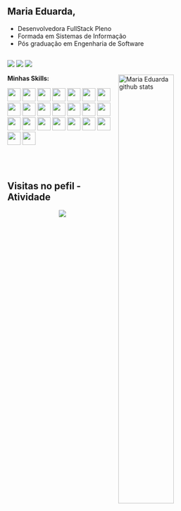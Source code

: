 ## Maria Eduarda,

- Desenvolvedora FullStack Pleno
- Formada em Sistemas de Informação
- Pós graduação em Engenharia de Software

##

 <a href="https://www.instagram.com/_eduardaalvez/"><img src="https://img.shields.io/badge/Instagram-E4405F?style=for-the-badge&logo=instagram&logoColor=white" /></a>
 <a href="eduarda.alves.siqueira.fernandes@gmail.com"><img src="https://img.shields.io/badge/Gmail-D14836?style=for-the-badge&logo=gmail&logoColor=white" /></a>
 <a href="https://www.linkedin.com/in/maria-fernandes-377455183/"><img src="https://img.shields.io/badge/LinkedIn-0077B5?style=for-the-badge&logo=linkedin&logoColor=white" /></a>


<a href="https://github.com/MaduFernandes">
    <img width="50%" align="right" width="50%" alt="Maria Eduarda github stats" src="https://github-readme-stats.vercel.app/api?username=MaduFernandes&show_icons=true&hide_border=true" />
  </a>

**Minhas Skills:**
  <!-- Your languages and tools. Be careful with the alignment. 
  You can use this sites to get logos: https://www.vectorlogo.zone or https://simpleicons.org/
  -->
  
<div>
<img width="30px" src="https://cdn.jsdelivr.net/gh/devicons/devicon/icons/typescript/typescript-original.svg" />
<img width="30px" src="https://cdn.jsdelivr.net/gh/devicons/devicon/icons/javascript/javascript-original.svg" />
<img width="30px" src="https://cdn.jsdelivr.net/gh/devicons/devicon/icons/nodejs/nodejs-original.svg" />
<img width="30px" src="https://cdn.jsdelivr.net/gh/devicons/devicon/icons/express/express-original.svg" />
<img width="30px" src="https://cdn.jsdelivr.net/gh/devicons/devicon/icons/java/java-original.svg" />

<img width="30px" src="https://cdn.jsdelivr.net/gh/devicons/devicon/icons/yarn/yarn-original.svg" />

<img width="30px" src="https://cdn.jsdelivr.net/gh/devicons/devicon/icons/react/react-original.svg" />
<img width="30px" src="https://cdn.jsdelivr.net/gh/devicons/devicon/icons/angularjs/angularjs-original.svg" />
<img width="30px" src="https://cdn.jsdelivr.net/gh/devicons/devicon/icons/materialui/materialui-original.svg" />

<img width="30px" src="https://cdn.jsdelivr.net/gh/devicons/devicon/icons/sequelize/sequelize-original.svg" />

<img width="30px" src="https://cdn.jsdelivr.net/gh/devicons/devicon/icons/docker/docker-original.svg" />

<img width="30px" src="https://cdn.jsdelivr.net/gh/devicons/devicon/icons/bitbucket/bitbucket-original.svg" />
<img width="30px" src="https://cdn.jsdelivr.net/gh/devicons/devicon/icons/gitlab/gitlab-original.svg" />

<img width="30px" src="https://cdn.jsdelivr.net/gh/devicons/devicon/icons/jenkins/jenkins-original.svg" />

<img width="30px" src="https://cdn.jsdelivr.net/gh/devicons/devicon/icons/html5/html5-original.svg" />
<img width="30px" src="https://cdn.jsdelivr.net/gh/devicons/devicon/icons/bootstrap/bootstrap-original.svg" />
<img width="30px" src="https://cdn.jsdelivr.net/gh/devicons/devicon/icons/css3/css3-original.svg" />

<img width="30px" src="https://cdn.jsdelivr.net/gh/devicons/devicon/icons/linux/linux-original.svg" />

<img width="30px" src="https://cdn.jsdelivr.net/gh/devicons/devicon/icons/mongodb/mongodb-original.svg" />
<img width="30px" src="https://cdn.jsdelivr.net/gh/devicons/devicon/icons/mysql/mysql-original.svg" />
<img width="30px" src="https://cdn.jsdelivr.net/gh/devicons/devicon/icons/postgresql/postgresql-original.svg" />
<img width="30px" src="https://cdn.jsdelivr.net/gh/devicons/devicon/icons/sqlite/sqlite-original.svg" />
<img width="30px" src="https://cdn.jsdelivr.net/gh/devicons/devicon/icons/spring/spring-original.svg" />
</div>


<br></br>

## Visitas no pefil - Atividade

<!-- visitors count  -->

<p align="center" >   
  <img src="https://profile-counter.glitch.me/MaduFernandes/count.svg" />  
</p>

